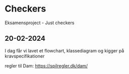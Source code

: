# Checkers
Eksamensproject - Just checkers

20-02-2024
-----
I dag får vi lavet et flowchart, klassediagram og kigger på kravspecifikationer

regler til Dam: https://spilregler.dk/dam/

